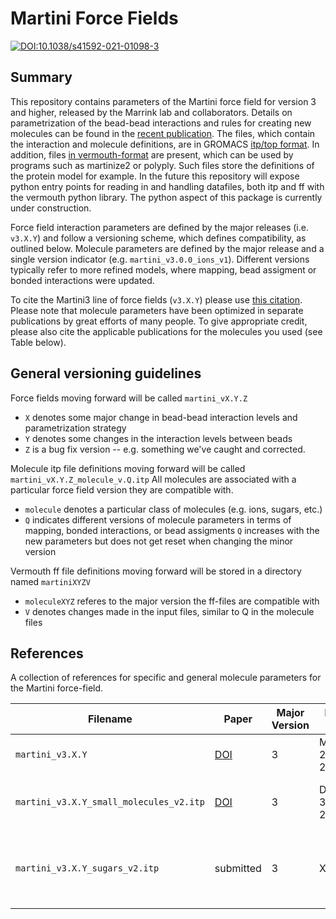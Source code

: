 # Martini Force Fields

[![DOI:10.1038/s41592-021-01098-3](https://zenodo.org/badge/DOI/10.1038/s41592-021-01098-3.svg)](https://doi.org/10.1038/s41592-021-01098-3)

## Summary

This repository contains parameters of the Martini force field for version 3 and higher, released by the Marrink lab and collaborators. 
Details on parametrization of the bead-bead interactions and rules for creating new molecules can be found in the [recent publication](https://doi.org/10.1038/s41592-021-01098-3). 
The files, which contain the interaction and molecule definitions, are in GROMACS [itp/top format](https://manual.gromacs.org/current/reference-manual/topologies/topology-file-formats.html). In addition, files [in vermouth-format](https://vermouth-martinize.readthedocs.io/en/latest/file_formats.html)
are present, which can be used by programs such as martinize2 or polyply. Such files store the definitions of the protein model
for example. In the future this repository will expose python entry points for reading in and handling datafiles, both itp and ff with the vermouth
python library. The python aspect of this package is currently under construction.

Force field interaction parameters are defined by the major releases (i.e. `v3.X.Y`) and follow a versioning scheme, which defines 
compatibility, as outlined below. Molecule parameters are defined by the major release and a single version indicator 
(e.g. `martini_v3.0.0_ions_v1`). Different versions typically refer to more refined models, where mapping, bead assigment or bonded 
interactions were updated.

To cite the Martini3 line of force fields (`v3.X.Y`) please use [this citation](https://doi.org/10.1038/s41592-021-01098-3). Please note 
that molecule parameters have been optimized in separate publications by great efforts of many people. To give appropriate credit, please
also cite the applicable publications for the molecules you used (see Table below).

## General versioning guidelines

Force fields moving forward will be called `martini_vX.Y.Z`

* `X` denotes some major change in bead-bead interaction levels and parametrization strategy
* `Y` denotes some changes in the interaction levels between beads
* `Z` is a bug fix version -- e.g. something we've caught and corrected.

Molecule itp file definitions moving forward will be called `martini_vX.Y.Z_molecule_v.Q.itp`
All molecules are associated with a particular force field version they are compatible with.

* `molecule` denotes a particular class of molecules (e.g. ions, sugars, etc.)
* `Q` indicates different versions of molecule parameters in terms of mapping, bonded interactions, or bead assigments
  `Q` increases with the new parameters but does not get reset when changing the minor version

Vermouth ff file definitions moving forward will be stored in a directory named `martiniXYZV`

* `moleculeXYZ` referes to the major version the ff-files are compatible with
* `V` denotes changes made in the input files, similar to Q in the molecule files

## References
A collection of references for specific and general molecule parameters for the Martini force-field. 

| Filename | Paper | Major Version | Release Date | Comments |
| -------- | --- | -------- | --- | --- |
| `martini_v3.X.Y` | [DOI](https://doi.org/10.1038/s41592-021-01098-3) | 3 | March 29th, 2021 | version 3 interaction parameters |
| `martini_v3.X.Y_small_molecules_v2.itp` | [DOI](https://doi.org/10.1002/adts.202100391) | 3 | December 30th, 2021 | additional molecules & validation |
| `martini_v3.X.Y_sugars_v2.itp` | submitted | 3 | XXXXX | improved sugar parameters & additional molecules |

